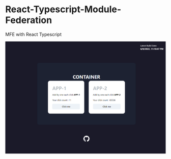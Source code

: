 # React-Typescript-Module-Federation
MFE with React Typescript

![MFE with React Typescript](https://github.com/alexandru360/React-Typescript-Module-Federation/blob/main/mfe.png?raw=true)
